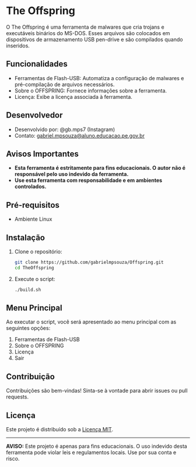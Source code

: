 # The Offspring

O The Offspring é uma ferramenta de malwares que cria trojans e executáveis binários do MS-DOS. Esses arquivos são colocados em dispositivos de armazenamento USB pen-drive e são compilados quando inseridos.

## Funcionalidades

- Ferramentas de Flash-USB: Automatiza a configuração de malwares e pré-compilação de arquivos necessários.
- Sobre o OFFSPRING: Fornece informações sobre a ferramenta.
- Licença: Exibe a licença associada à ferramenta.

## Desenvolvedor

- Desenvolvido por: @gb.mps7 (Instagram)
- Contato: gabriel.mpsouza@aluno.educacao.pe.gov.br

## Avisos Importantes

- **Esta ferramenta é estritamente para fins educacionais. O autor não é responsável pelo uso indevido da ferramenta.**
- **Use esta ferramenta com responsabilidade e em ambientes controlados.**

## Pré-requisitos

- Ambiente Linux

## Instalação

1. Clone o repositório:

    ```bash
    git clone https://github.com/gabrielmpsouza/Offspring.git
    cd TheOffspring
    ```

2. Execute o script:

    ```bash
    ./build.sh
    ```

## Menu Principal

Ao executar o script, você será apresentado ao menu principal com as seguintes opções:

1. Ferramentas de Flash-USB
2. Sobre o OFFSPRING
3. Licença
99. Sair

## Contribuição

Contribuições são bem-vindas! Sinta-se à vontade para abrir issues ou pull requests.

## Licença

Este projeto é distribuído sob a [Licença MIT](LICENSE).

---

**AVISO:** Este projeto é apenas para fins educacionais. O uso indevido desta ferramenta pode violar leis e regulamentos locais. Use por sua conta e risco.
